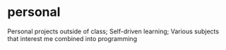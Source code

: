 # personal
Personal projects outside of class; Self-driven learning;
Various subjects that interest me combined into programming
